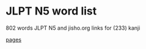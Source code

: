 # JLPT N5 word list
802 words JLPT N5 and jisho.org links for (233) kanji

[pages](https://9elt.github.io/jlpt_n5_word_list/)
